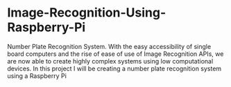 # Image-Recognition-Using-Raspberry-Pi
Number Plate Recognition System. With the easy accessibility of single board computers and the rise of ease of use of Image Recognition APIs, we are now able to create highly complex systems using low computational devices. In this project I will be creating a number plate recognition system using a Raspberry Pi
